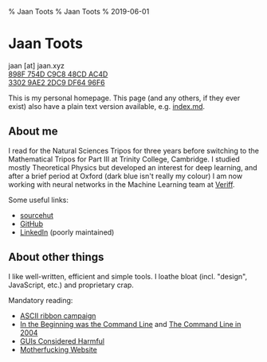 % Jaan Toots
% Jaan Toots
% 2019-06-01

# Jaan Toots

jaan [at] jaan.xyz  
[898F 754D C9C8 48CD AC4D  
3302 9AE2 2DC9 DF64 96F6][]

This is my personal homepage. This page (and any others, if they ever exist)
also have a plain text version available, e.g. [index.md](index.md).

## About me

I read for the Natural Sciences Tripos for three years before switching to the
Mathematical Tripos for Part III at Trinity College, Cambridge. I studied
mostly Theoretical Physics but developed an interest for deep learning, and
after a brief period at Oxford (dark blue isn't really my colour) I am now
working with neural networks in the Machine Learning team at
[Veriff](https://veriff.me/).

Some useful links:

- [sourcehut](https://git.sr.ht/~jaan/)
- [GitHub](https://github.com/jaantoots)
- [LinkedIn](https://www.linkedin.com/in/jaantoots/) (poorly maintained)

## About other things

I like well-written, efficient and simple tools. I loathe bloat (incl.
"design", JavaScript, etc.) and proprietary crap.

Mandatory reading:

- [ASCII ribbon campaign](http://www.asciiribbon.org/)
- [In the Beginning was the Command Line][cli] and
  [The Command Line in 2004][cli2004]
- [GUIs Considered Harmful][guis]
- [Motherfucking Website][mfws]

[cli]: https://web.archive.org/web/20180218045352/http://www.cryptonomicon.com/beginning.html
[cli2004]: http://garote.bdmonkeys.net/commandline/index.html
[guis]: http://porkmail.org/era/unix/guis.txt
[mfws]: http://motherfuckingwebsite.com/

[898F 754D C9C8 48CD AC4D  3302 9AE2 2DC9 DF64 96F6]: 898F754DC9C848CDAC4D33029AE22DC9DF6496F6.asc
